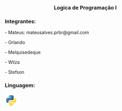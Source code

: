 <h3 align="center">Logica de Programação I
<h3 align="left">Integrantes:</h3>
<p align="left">
<p align="left">
-  Mateus: mateusalves.prbr@gmail.com
<p align="left">
-  Orlando
<p align="left">
-  Melquisedeque
<p align="left">
-  Wilza
<p align="left">
-  Stefson

<p align="left">
</p>

<h3 align="left">Linguagem:
<p align="left"> <a href="https://www.python.org" target="_blank" rel="noreferrer"> <img src="https://raw.githubusercontent.com/devicons/devicon/master/icons/python/python-original.svg" alt="python" width="40" height="40"/> </a> </p>
